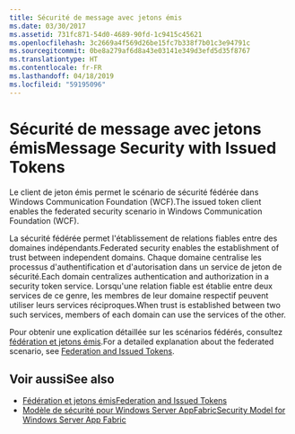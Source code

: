 ```yaml
---
title: Sécurité de message avec jetons émis
ms.date: 03/30/2017
ms.assetid: 731fc871-54d0-4689-90fd-1c9415c45621
ms.openlocfilehash: 3c2669a4f569d26be15fc7b338f7b01c3e94791c
ms.sourcegitcommit: 0be8a279af6d8a43e03141e349d3efd5d35f8767
ms.translationtype: HT
ms.contentlocale: fr-FR
ms.lasthandoff: 04/18/2019
ms.locfileid: "59195096"
---
```

# <a name="message-security-with-issued-tokens"></a><span data-ttu-id="5418c-102">Sécurité de message avec jetons émis</span><span class="sxs-lookup"><span data-stu-id="5418c-102">Message Security with Issued Tokens</span></span>
<span data-ttu-id="5418c-103">Le client de jeton émis permet le scénario de sécurité fédérée dans Windows Communication Foundation (WCF).</span><span class="sxs-lookup"><span data-stu-id="5418c-103">The issued token client enables the federated security scenario in Windows Communication Foundation (WCF).</span></span>  
  
 <span data-ttu-id="5418c-104">La sécurité fédérée permet l'établissement de relations fiables entre des domaines indépendants.</span><span class="sxs-lookup"><span data-stu-id="5418c-104">Federated security enables the establishment of trust between independent domains.</span></span> <span data-ttu-id="5418c-105">Chaque domaine centralise les processus d'authentification et d'autorisation dans un service de jeton de sécurité.</span><span class="sxs-lookup"><span data-stu-id="5418c-105">Each domain centralizes authentication and authorization in a security token service.</span></span> <span data-ttu-id="5418c-106">Lorsqu'une relation fiable est établie entre deux services de ce genre, les membres de leur domaine respectif peuvent utiliser leurs services réciproques.</span><span class="sxs-lookup"><span data-stu-id="5418c-106">When trust is established between two such services, members of each domain can use the services of the other.</span></span>  
  
 <span data-ttu-id="5418c-107">Pour obtenir une explication détaillée sur les scénarios fédérés, consultez [fédération et jetons émis](../../../../docs/framework/wcf/feature-details/federation-and-issued-tokens.md).</span><span class="sxs-lookup"><span data-stu-id="5418c-107">For a detailed explanation about the federated scenario, see [Federation and Issued Tokens](../../../../docs/framework/wcf/feature-details/federation-and-issued-tokens.md).</span></span>  
  
## <a name="see-also"></a><span data-ttu-id="5418c-108">Voir aussi</span><span class="sxs-lookup"><span data-stu-id="5418c-108">See also</span></span>

- [<span data-ttu-id="5418c-109">Fédération et jetons émis</span><span class="sxs-lookup"><span data-stu-id="5418c-109">Federation and Issued Tokens</span></span>](../../../../docs/framework/wcf/feature-details/federation-and-issued-tokens.md)
- [<span data-ttu-id="5418c-110">Modèle de sécurité pour Windows Server AppFabric</span><span class="sxs-lookup"><span data-stu-id="5418c-110">Security Model for Windows Server App Fabric</span></span>](https://go.microsoft.com/fwlink/?LinkID=201279&clcid=0x409)
